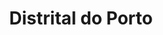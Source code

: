 ---
title: "Distrital do Porto"
year: 2022
lang: "Portuguese"
tab: "https://debatecompetitivo.herokuapp.com/distrital_porto_2022/"
country: "Portugal"
city: "Porto"
authors: ['Hermione', 'Gabi Werdan', 'Frederico Oliveira']
isMajor: False
layout: "tournament"
categories: ["tournaments"]
---